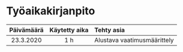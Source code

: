# Työaikakirjanpito

| Päivämäärä        | Käytetty aika  | Tehty asia                        |
|:-----------------:|:--------------:|:----------------------------------|
| 23.3.2020         | 1 h            | Alustava vaatimusmäärittely       |
